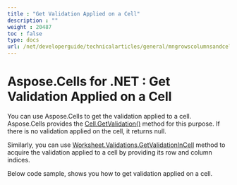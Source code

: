 ```yaml
---
title : "Get Validation Applied on a Cell" 
description : "" 
weight : 20487 
toc : false
type: docs
url: /net/developerguide/technicalarticles/general/mngrowscolumnsandcells/get+validation+applied+on+a+cell/
---
```


# Aspose.Cells for .NET : Get Validation Applied on a Cell


You can use Aspose.Cells to get the validation applied to a cell. Aspose.Cells provides the [Cell.GetValidation()](https://apireference.aspose.com/net/cells/aspose.cells/cell/methods/getvalidation) method for this purpose. If there is no validation applied on the cell, it returns null.

Similarly, you can use [Worksheet.Validations.GetValidationInCell](https://apireference.aspose.com/net/cells/aspose.cells/validationcollection/methods/getvalidationincell) method to acquire the validation applied to a cell by providing its row and column indices.

Below code sample, shows you how to get validation applied on a cell.

